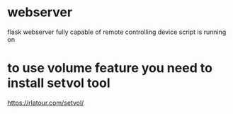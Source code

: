 # webserver
flask webserver fully capable of remote controlling device script is running on

# to use volume feature you need to install setvol tool
https://rlatour.com/setvol/

